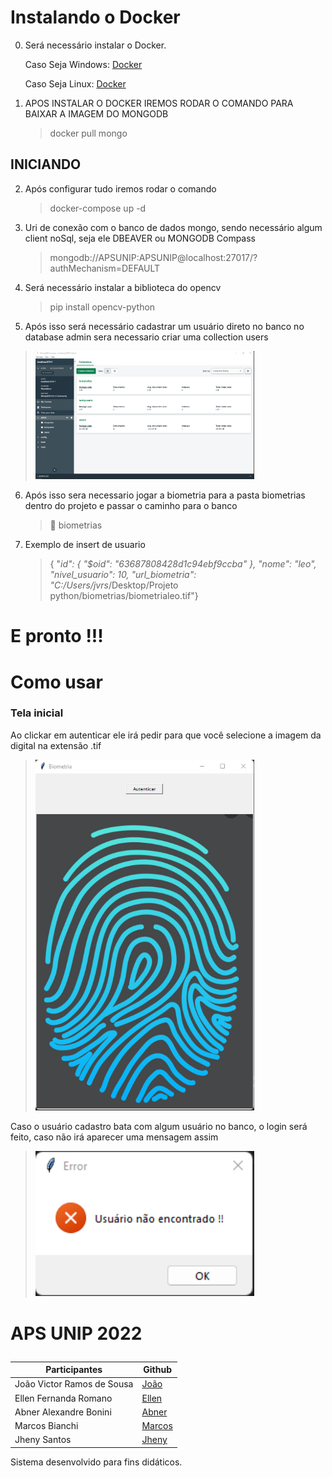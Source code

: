 # Instalando o Docker
0) Será necessário instalar o Docker.<p>
   Caso Seja Windows: [Docker](https://www.docker.com/) <p>
   Caso Seja Linux: [Docker](https://docs.docker.com/engine/install/ubuntu/)

1) APOS INSTALAR O DOCKER IREMOS RODAR O COMANDO PARA BAIXAR A IMAGEM DO MONGODB
   > docker pull mongo

## INICIANDO
2) Após configurar tudo iremos rodar o comando 
   > docker-compose up -d

3) Uri de conexão com o banco de dados mongo, sendo necessário algum client noSql, seja ele DBEAVER ou MONGODB Compass <p>
   > mongodb://APSUNIP:APSUNIP@localhost:27017/?authMechanism=DEFAULT 
    
4) Será necessário instalar a biblioteca do opencv  <p>
   > pip install opencv-python

5) Após isso será necessário cadastrar um usuário direto no banco no database admin sera necessario criar uma collection users <p>

  > <img src="https://github.com/jvrs2812/autenticacao-com-biometria-python/blob/main/imagens_readme/collections.png" width="350" title="hover text">
   
6) Após isso sera necessario jogar a biometria para a pasta biometrias dentro do projeto e passar o caminho para o banco <p>
   > 📂 biometrias

7) Exemplo de insert de usuario <p>
   > {  "_id": {    "$oid": "63687808428d1c94ebf9ccba"  },  "nome": "leo",  "nivel_usuario": 10,  "url_biometria": "C:/Users/jvrs_/Desktop/Projeto python/biometrias/biometrialeo.tif"}

# E pronto !!!

# Como usar

### Tela inicial
  Ao clickar em autenticar ele irá pedir para que você selecione a imagem da digital na extensão .tif 
  > <img src="https://github.com/jvrs2812/autenticacao-com-biometria-python/blob/main/imagens_readme/telainicial.png" width="350" title="hover text">
  
  Caso o usuário cadastro bata com algum usuário no banco, o login será feito, caso não irá aparecer uma mensagem assim
  > <img src="https://github.com/jvrs2812/autenticacao-com-biometria-python/blob/main/imagens_readme/Error.png" width="350" title="hover text"> 


 # APS UNIP 2022<p>


| Participantes               | Github                       |
| ----------------------------|------------------------------|
| João Victor Ramos de Sousa  | [João](https://github.com/jvrs2812)|
| Ellen Fernanda Romano       | [Ellen]() |
| Abner Alexandre Bonini      | [Abner](https://github.com/AbnerBonini22) |
| Marcos Bianchi              | [Marcos]() |
| Jheny Santos                | [Jheny]() |
     
Sistema desenvolvido para fins didáticos.<p>
